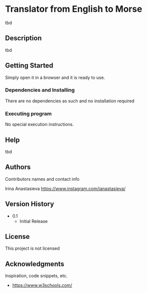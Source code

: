 # Translator from English to Morse

tbd

## Description

tbd

## Getting Started
Simply open it in a browser and it is ready to use.

### Dependencies and Installing

There are no dependencies as such and no installation required


### Executing program

No special execution instructions.

## Help

tbd

## Authors

Contributors names and contact info

Irina Anastasieva
https://www.instagram.com/ianastasieva/

## Version History

* 0.1
    * Initial Release

## License

This project is not licensed

## Acknowledgments

Inspiration, code snippets, etc.
* https://www.w3schools.com/
